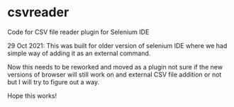 # csvreader
Code for CSV file reader plugin for Selenium IDE

29 Oct 2021:
This was built for older version of selenium IDE where we had simple way of adding it as an external command.

Now this needs to be reworked and moved as a plugin not sure if the new versions of browser will still work on and external CSV file addition or not but I will try to figure out a way.


Hope this works!
